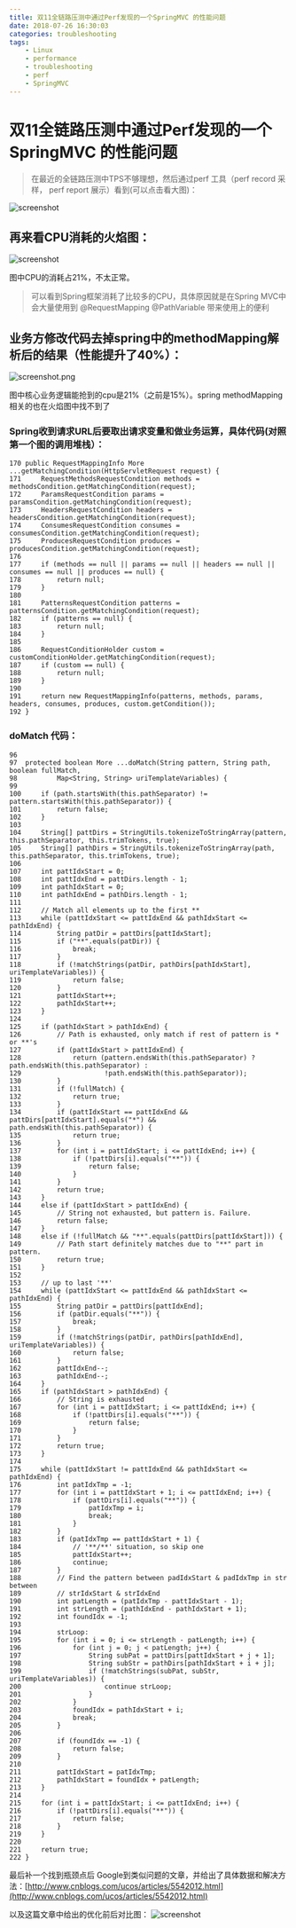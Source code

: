 ```yaml
---
title: 双11全链路压测中通过Perf发现的一个SpringMVC 的性能问题
date: 2018-07-26 16:30:03
categories: troubleshooting
tags:
    - Linux
    - performance
    - troubleshooting
    - perf
    - SpringMVC
---
```

# 双11全链路压测中通过Perf发现的一个SpringMVC 的性能问题

> 在最近的全链路压测中TPS不够理想，然后通过perf 工具（perf record 采样， perf report 展示）看到(可以点击看大图)：


![screenshot](http://ata2-img.oss-cn-zhangjiakou.aliyuncs.com/b5610fa7e994b1e4578d38347a1478a7)


## 再来看CPU消耗的火焰图：

![screenshot](http://ata2-img.oss-cn-zhangjiakou.aliyuncs.com/d228b47200f56fbbf5aadf0da56cbf15)

图中CPU的消耗占21%，不太正常。

> 可以看到Spring框架消耗了比较多的CPU，具体原因就是在Spring MVC中会大量使用到 
@RequestMapping
@PathVariable
带来使用上的便利

## 业务方修改代码去掉spring中的methodMapping解析后的结果（性能提升了40%）：
![screenshot.png](http://ata2-img.oss-cn-zhangjiakou.aliyuncs.com/a97e6f1da93173055b1385eebba8e327.png)

图中核心业务逻辑能抢到的cpu是21%（之前是15%）。spring methodMapping相关的也在火焰图中找不到了


### Spring收到请求URL后要取出请求变量和做业务运算，具体代码(对照第一个图的调用堆栈）：

```
170	public RequestMappingInfo More ...getMatchingCondition(HttpServletRequest request) {
171		RequestMethodsRequestCondition methods = methodsCondition.getMatchingCondition(request);
172		ParamsRequestCondition params = paramsCondition.getMatchingCondition(request);
173		HeadersRequestCondition headers = headersCondition.getMatchingCondition(request);
174		ConsumesRequestCondition consumes = consumesCondition.getMatchingCondition(request);
175		ProducesRequestCondition produces = producesCondition.getMatchingCondition(request);
176
177		if (methods == null || params == null || headers == null || consumes == null || produces == null) {
178			return null;
179		}
180
181		PatternsRequestCondition patterns = patternsCondition.getMatchingCondition(request);
182		if (patterns == null) {
183			return null;
184		}
185
186		RequestConditionHolder custom = customConditionHolder.getMatchingCondition(request);
187		if (custom == null) {
188			return null;
189		}
190
191		return new RequestMappingInfo(patterns, methods, params, headers, consumes, produces, custom.getCondition());
192	}
```

### doMatch 代码：

```
96 
97 	protected boolean More ...doMatch(String pattern, String path, boolean fullMatch,
98 			Map<String, String> uriTemplateVariables) {
99 
100		if (path.startsWith(this.pathSeparator) != pattern.startsWith(this.pathSeparator)) {
101			return false;
102		}
103
104		String[] pattDirs = StringUtils.tokenizeToStringArray(pattern, this.pathSeparator, this.trimTokens, true);
105		String[] pathDirs = StringUtils.tokenizeToStringArray(path, this.pathSeparator, this.trimTokens, true);
106
107		int pattIdxStart = 0;
108		int pattIdxEnd = pattDirs.length - 1;
109		int pathIdxStart = 0;
110		int pathIdxEnd = pathDirs.length - 1;
111
112		// Match all elements up to the first **
113		while (pattIdxStart <= pattIdxEnd && pathIdxStart <= pathIdxEnd) {
114			String patDir = pattDirs[pattIdxStart];
115			if ("**".equals(patDir)) {
116				break;
117			}
118			if (!matchStrings(patDir, pathDirs[pathIdxStart], uriTemplateVariables)) {
119				return false;
120			}
121			pattIdxStart++;
122			pathIdxStart++;
123		}
124
125		if (pathIdxStart > pathIdxEnd) {
126			// Path is exhausted, only match if rest of pattern is * or **'s
127			if (pattIdxStart > pattIdxEnd) {
128				return (pattern.endsWith(this.pathSeparator) ? path.endsWith(this.pathSeparator) :
129						!path.endsWith(this.pathSeparator));
130			}
131			if (!fullMatch) {
132				return true;
133			}
134			if (pattIdxStart == pattIdxEnd && pattDirs[pattIdxStart].equals("*") && path.endsWith(this.pathSeparator)) {
135				return true;
136			}
137			for (int i = pattIdxStart; i <= pattIdxEnd; i++) {
138				if (!pattDirs[i].equals("**")) {
139					return false;
140				}
141			}
142			return true;
143		}
144		else if (pattIdxStart > pattIdxEnd) {
145			// String not exhausted, but pattern is. Failure.
146			return false;
147		}
148		else if (!fullMatch && "**".equals(pattDirs[pattIdxStart])) {
149			// Path start definitely matches due to "**" part in pattern.
150			return true;
151		}
152
153		// up to last '**'
154		while (pattIdxStart <= pattIdxEnd && pathIdxStart <= pathIdxEnd) {
155			String patDir = pattDirs[pattIdxEnd];
156			if (patDir.equals("**")) {
157				break;
158			}
159			if (!matchStrings(patDir, pathDirs[pathIdxEnd], uriTemplateVariables)) {
160				return false;
161			}
162			pattIdxEnd--;
163			pathIdxEnd--;
164		}
165		if (pathIdxStart > pathIdxEnd) {
166			// String is exhausted
167			for (int i = pattIdxStart; i <= pattIdxEnd; i++) {
168				if (!pattDirs[i].equals("**")) {
169					return false;
170				}
171			}
172			return true;
173		}
174
175		while (pattIdxStart != pattIdxEnd && pathIdxStart <= pathIdxEnd) {
176			int patIdxTmp = -1;
177			for (int i = pattIdxStart + 1; i <= pattIdxEnd; i++) {
178				if (pattDirs[i].equals("**")) {
179					patIdxTmp = i;
180					break;
181				}
182			}
183			if (patIdxTmp == pattIdxStart + 1) {
184				// '**/**' situation, so skip one
185				pattIdxStart++;
186				continue;
187			}
188			// Find the pattern between padIdxStart & padIdxTmp in str between
189			// strIdxStart & strIdxEnd
190			int patLength = (patIdxTmp - pattIdxStart - 1);
191			int strLength = (pathIdxEnd - pathIdxStart + 1);
192			int foundIdx = -1;
193
194			strLoop:
195			for (int i = 0; i <= strLength - patLength; i++) {
196				for (int j = 0; j < patLength; j++) {
197					String subPat = pattDirs[pattIdxStart + j + 1];
198					String subStr = pathDirs[pathIdxStart + i + j];
199					if (!matchStrings(subPat, subStr, uriTemplateVariables)) {
200						continue strLoop;
201					}
202				}
203				foundIdx = pathIdxStart + i;
204				break;
205			}
206
207			if (foundIdx == -1) {
208				return false;
209			}
210
211			pattIdxStart = patIdxTmp;
212			pathIdxStart = foundIdx + patLength;
213		}
214
215		for (int i = pattIdxStart; i <= pattIdxEnd; i++) {
216			if (!pattDirs[i].equals("**")) {
217				return false;
218			}
219		}
220
221		return true;
222	}
```

最后补一个找到瓶颈点后 Google到类似问题的文章，并给出了具体数据和解决方法：[http://www.cnblogs.com/ucos/articles/5542012.html](http://www.cnblogs.com/ucos/articles/5542012.html)

以及这篇文章中给出的优化前后对比图：
![screenshot](http://ata2-img.oss-cn-zhangjiakou.aliyuncs.com/3c61ad759ae5f44bbb2a24e4714c2ee8)

